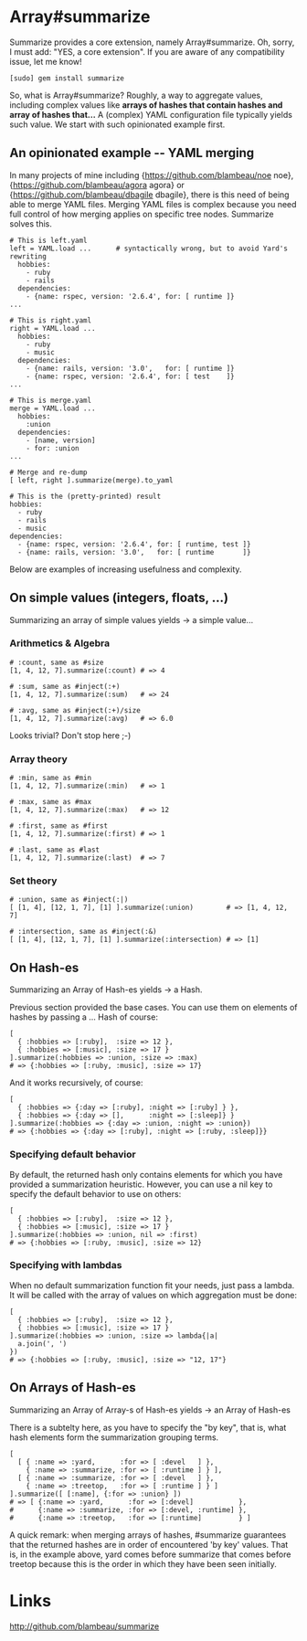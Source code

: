 # Array#summarize

Summarize provides a core extension, namely Array#summarize. Oh, sorry, I must 
add: "YES, a core extension". If you are aware of any compatibility issue, let
me know!

    [sudo] gem install summarize

So, what is Array#summarize? Roughly, a way to aggregate values, including 
complex values like **arrays of hashes that contain hashes and array of hashes 
that...** A (complex) YAML configuration file typically yields such value. We 
start with such opinionated example first. 

## An opinionated example -- YAML merging

In many projects of mine including 
{https://github.com/blambeau/noe noe}, 
{https://github.com/blambeau/agora agora} or 
{https://github.com/blambeau/dbagile dbagile}, there is this need of being able 
to merge YAML files. Merging YAML files is complex because you need full control 
of how merging applies on specific tree nodes. Summarize solves this.

    # This is left.yaml
    left = YAML.load ...      # syntactically wrong, but to avoid Yard's rewriting
      hobbies:
        - ruby
        - rails
      dependencies:
        - {name: rspec, version: '2.6.4', for: [ runtime ]}
    ...

    # This is right.yaml
    right = YAML.load ...
      hobbies:
        - ruby
        - music
      dependencies:
        - {name: rails, version: '3.0',   for: [ runtime ]}
        - {name: rspec, version: '2.6.4', for: [ test    ]}
    ...

    # This is merge.yaml
    merge = YAML.load ...
      hobbies: 
        :union
      dependencies: 
        - [name, version]
        - for: :union
    ...
    
    # Merge and re-dump
    [ left, right ].summarize(merge).to_yaml
    
    # This is the (pretty-printed) result 
    hobbies:
      - ruby
      - rails
      - music
    dependencies:
      - {name: rspec, version: '2.6.4', for: [ runtime, test ]}
      - {name: rails, version: '3.0',   for: [ runtime       ]}

Below are examples of increasing usefulness and complexity.

## On simple values (integers, floats, ...)

Summarizing an array of simple values yields -> a simple value...

### Arithmetics & Algebra

    # :count, same as #size
    [1, 4, 12, 7].summarize(:count) # => 4

    # :sum, same as #inject(:+)
    [1, 4, 12, 7].summarize(:sum)   # => 24

    # :avg, same as #inject(:+)/size
    [1, 4, 12, 7].summarize(:avg)   # => 6.0

Looks trivial? Don't stop here ;-)

### Array theory

    # :min, same as #min
    [1, 4, 12, 7].summarize(:min)   # => 1

    # :max, same as #max
    [1, 4, 12, 7].summarize(:max)   # => 12

    # :first, same as #first
    [1, 4, 12, 7].summarize(:first) # => 1

    # :last, same as #last
    [1, 4, 12, 7].summarize(:last)  # => 7

### Set theory

    # :union, same as #inject(:|)
    [ [1, 4], [12, 1, 7], [1] ].summarize(:union)        # => [1, 4, 12, 7]

    # :intersection, same as #inject(:&)
    [ [1, 4], [12, 1, 7], [1] ].summarize(:intersection) # => [1]

## On Hash-es

Summarizing an Array of Hash-es yields -> a Hash.

Previous section provided the base cases. You can use them on elements of hashes
by passing a ... Hash of course:

    [
      { :hobbies => [:ruby],  :size => 12 },
      { :hobbies => [:music], :size => 17 }
    ].summarize(:hobbies => :union, :size => :max)   
    # => {:hobbies => [:ruby, :music], :size => 17}

And it works recursively, of course:

    [ 
      { :hobbies => {:day => [:ruby], :night => [:ruby] } },
      { :hobbies => {:day => [],      :night => [:sleep]} }
    ].summarize(:hobbies => {:day => :union, :night => :union})
    # => {:hobbies => {:day => [:ruby], :night => [:ruby, :sleep]}}

### Specifying default behavior

By default, the returned hash only contains elements for which you have provided
a summarization heuristic. However, you can use a nil key to specify the default
behavior to use on others:

    [
      { :hobbies => [:ruby],  :size => 12 },
      { :hobbies => [:music], :size => 17 }
    ].summarize(:hobbies => :union, nil => :first)
    # => {:hobbies => [:ruby, :music], :size => 12}

### Specifying with lambdas

When no default summarization function fit your needs, just pass a lambda. It 
will be called with the array of values on which aggregation must be done:

    [
      { :hobbies => [:ruby],  :size => 12 },
      { :hobbies => [:music], :size => 17 }
    ].summarize(:hobbies => :union, :size => lambda{|a|
      a.join(', ')
    })
    # => {:hobbies => [:ruby, :music], :size => "12, 17"}

## On Arrays of Hash-es

Summarizing an Array of Array-s of Hash-es yields -> an Array of Hash-es

There is a subtelty here, as you have to specify the "by key", that is, what
hash elements form the summarization grouping terms.

    [ 
      [ { :name => :yard,      :for => [ :devel   ] },
        { :name => :summarize, :for => [ :runtime ] } ],
      [ { :name => :summarize, :for => [ :devel   ] }, 
        { :name => :treetop,   :for => [ :runtime ] } ]
    ].summarize([ [:name], {:for => :union} ])
    # => [ {:name => :yard,      :for => [:devel]           },
    #      {:name => :summarize, :for => [:devel, :runtime] },
    #      {:name => :treetop,   :for => [:runtime]         } ]

A quick remark: when merging arrays of hashes, #summarize guarantees that the 
returned hashes are in order of encountered 'by key' values. That is, in the 
example above, yard comes before summarize that comes before treetop because 
this is the order in which they have been seen initially.

# Links

http://github.com/blambeau/summarize

